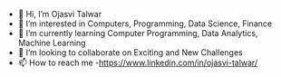 - 👋 Hi, I’m Ojasvi Talwar
- 👀 I’m interested in Computers, Programming, Data Science, Finance
- 🌱 I’m currently learning Computer Programming, Data Analytics, Machine Learning
- 💞️ I’m looking to collaborate on Exciting and New Challenges
- 📫 How to reach me -https://www.linkedin.com/in/ojasvi-talwar/

<!---
ojasvi25/ojasvi25 is a ✨ special ✨ repository because its `README.md` (this file) appears on your GitHub profile.
You can click the Preview link to take a look at your changes.
--->
